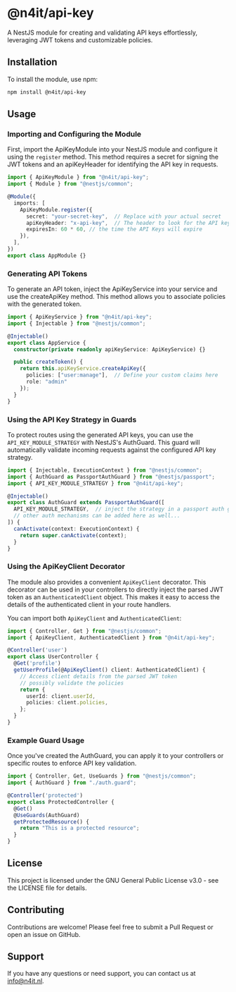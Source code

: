 # @n4it/api-key
A NestJS module for creating and validating API keys effortlessly, leveraging JWT tokens and customizable policies.

## Installation
To install the module, use npm:

```bash
npm install @n4it/api-key
```

## Usage

### Importing and Configuring the Module
First, import the ApiKeyModule into your NestJS module and configure it using the `register` method. This method requires a secret for signing the JWT tokens and an apiKeyHeader for identifying the API key in requests.

```typescript
import { ApiKeyModule } from "@n4it/api-key";
import { Module } from "@nestjs/common";

@Module({
  imports: [
    ApiKeyModule.register({
      secret: "your-secret-key",  // Replace with your actual secret
      apiKeyHeader: "x-api-key",  // The header to look for the API key
      expiresIn: 60 * 60, // the time the API Keys will expire
    }),
  ],
})
export class AppModule {}
```

### Generating API Tokens
To generate an API token, inject the ApiKeyService into your service and use the createApiKey method. This method allows you to associate policies with the generated token.

```typescript
import { ApiKeyService } from "@n4it/api-key";
import { Injectable } from "@nestjs/common";

@Injectable()
export class AppService {
  constructor(private readonly apiKeyService: ApiKeyService) {}

  public createToken() {
    return this.apiKeyService.createApiKey({
      policies: ["user:manage"],  // Define your custom claims here
      role: "admin"
    });
  }
}
```

### Using the API Key Strategy in Guards
To protect routes using the generated API keys, you can use the `API_KEY_MODULE_STRATEGY` with NestJS's AuthGuard. This guard will automatically validate incoming requests against the configured API key strategy.

```typescript
import { Injectable, ExecutionContext } from "@nestjs/common";
import { AuthGuard as PassportAuthGuard } from "@nestjs/passport";
import { API_KEY_MODULE_STRATEGY } from "@n4it/api-key";

@Injectable()
export class AuthGuard extends PassportAuthGuard([
  API_KEY_MODULE_STRATEGY,  // inject the strategy in a passport auth guard
  // other auth mechanisms can be added here as well...
]) {
  canActivate(context: ExecutionContext) {
    return super.canActivate(context);
  }
}
```

### Using the ApiKeyClient Decorator
The module also provides a convenient `ApiKeyClient` decorator. This decorator can be used in your controllers to directly inject the parsed JWT token as an `AuthenticatedClient` object. This makes it easy to access the details of the authenticated client in your route handlers.

You can import both `ApiKeyClient` and `AuthenticatedClient`:

```typescript
import { Controller, Get } from "@nestjs/common";
import { ApiKeyClient, AuthenticatedClient } from "@n4it/api-key";

@Controller('user')
export class UserController {
  @Get('profile')
  getUserProfile(@ApiKeyClient() client: AuthenticatedClient) {
    // Access client details from the parsed JWT token
    // possibly validate the policies
    return {
      userId: client.userId,
      policies: client.policies,
    };
  }
}
```

### Example Guard Usage
Once you've created the AuthGuard, you can apply it to your controllers or specific routes to enforce API key validation.

```typescript
import { Controller, Get, UseGuards } from "@nestjs/common";
import { AuthGuard } from "./auth.guard";

@Controller('protected')
export class ProtectedController {
  @Get()
  @UseGuards(AuthGuard)
  getProtectedResource() {
    return "This is a protected resource";
  }
}
```

## License
This project is licensed under the GNU General Public License v3.0 - see the LICENSE file for details.

## Contributing
Contributions are welcome! Please feel free to submit a Pull Request or open an issue on GitHub.

## Support
If you have any questions or need support, you can contact us at [info@n4it.nl](mailto:info@n4it.nl).
